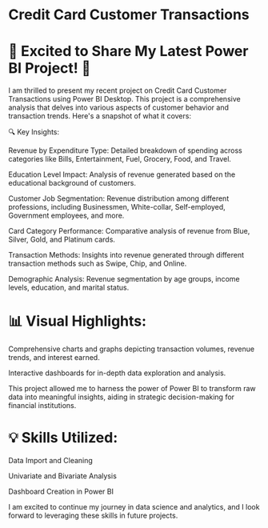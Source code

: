 # Credit Card Customer Transactions

# 🌟 Excited to Share My Latest Power BI Project! 🌟

I am thrilled to present my recent project on Credit Card Customer Transactions using Power BI Desktop. This project is a comprehensive analysis that delves into various aspects of customer behavior and transaction trends. Here's a snapshot of what it covers:

🔍 Key Insights:

Revenue by Expenditure Type: Detailed breakdown of spending across categories like Bills, Entertainment, Fuel, Grocery, Food, and Travel.

Education Level Impact: Analysis of revenue generated based on the educational background of customers.

Customer Job Segmentation: Revenue distribution among different professions, including Businessmen, White-collar, Self-employed, Government employees, and more.

Card Category Performance: Comparative analysis of revenue from Blue, Silver, Gold, and Platinum cards.

Transaction Methods: Insights into revenue generated through different transaction methods such as Swipe, Chip, and Online.

Demographic Analysis: Revenue segmentation by age groups, income levels, education, and marital status.

# 📊 Visual Highlights:

Comprehensive charts and graphs depicting transaction volumes, revenue trends, and interest earned.

Interactive dashboards for in-depth data exploration and analysis.

This project allowed me to harness the power of Power BI to transform raw data into meaningful insights, aiding in strategic decision-making for financial institutions.

# 💡 Skills Utilized:

Data Import and Cleaning

Univariate and Bivariate Analysis

Dashboard Creation in Power BI

I am excited to continue my journey in data science and analytics, and I look forward to leveraging these skills in future projects.
